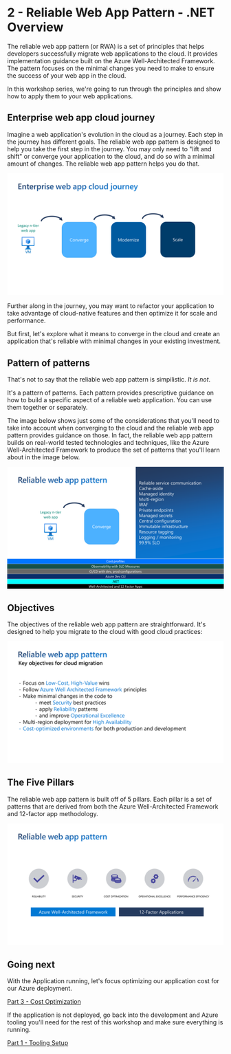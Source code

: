 # 2 - Reliable Web App Pattern - .NET Overview

The reliable web app pattern (or RWA) is a set of principles that helps developers successfully migrate web applications to the cloud. It provides implementation guidance built on the Azure Well-Architected Framework. The pattern focuses on the minimal changes you need to make to ensure the success of your web app in the cloud.

In this workshop series, we're going to run through the principles and show how to apply them to your web applications.

## Enterprise web app cloud journey

Imagine a web application's evolution in the cloud as a journey. Each step in the journey has different goals. The reliable web app pattern is designed to help you take the first step in the journey. You may only need to "lift and shift" or converge your application to the cloud, and do so with a minimal amount of changes. The reliable web app pattern helps you do that.

![Enterprise web app cloud journey](../images/2-RWA%20Overview/enterprise-web-app-cloud-journey.png)

Further along in the journey, you may want to refactor your application to take advantage of cloud-native features and then optimize it for scale and performance.

But first, let's explore what it means to converge in the cloud and create an application that's reliable with minimal changes in your existing investment.

## Pattern of patterns

That's not to say that the reliable web app pattern is simpilistic. _It is not_. 

It's a pattern of patterns. Each pattern provides prescriptive guidance on how to build a specific aspect of a reliable web application. You can use them together or separately.

The image below shows just some of the considerations that you'll need to take into account when converging to the cloud and the reliable web app pattern provides guidance on those. In fact, the reliable web app pattern builds on real-world tested technologies and techniques, like the Azure Well-Architected Framework to produce the set of patterns that you'll learn about in the image below.

![Pattern of patterns](../images/2-RWA%20Overview/pattern-of-patterns.png)

## Objectives

The objectives of the reliable web app pattern are straightforward. It's designed to help you migrate to the cloud with good cloud practices:

![Objectives](../images/2-RWA%20Overview/objectives.png)

## The Five Pillars

The reliable web app pattern is built off of 5 pillars. Each pillar is a set of patterns that are derived from both the Azure Well-Architected Framework and 12-factor app methodology.

![The Five Pillars](../images/2-RWA%20Overview/the-five-pillars.png)

## Going next

With the Application running, let's focus optimizing our application cost for our Azure deployment.

[Part 3 - Cost Optimization](../3%20-%20Cost%20Optimization/README.md)

If the application is not deployed, go back into the development and Azure tooling you'll need for the rest of this workshop and make sure everything is running.

[Part 1 - Tooling Setup](../Part%201%20-%20Tooling/README.md)


